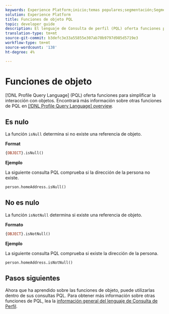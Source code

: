 ```yaml
---
keywords: Experience Platform;inicio;temas populares;segmentación;Segmentación;Servicio de segmentación;pql;PQL;Lenguaje de Consulta de Perfil;funciones de objeto;objeto;
solution: Experience Platform
title: Funciones de objeto PQL
topic: developer guide
description: El lenguaje de Consulta de perfil (PQL) oferta funciones para simplificar la interacción con los objetos.
translation-type: tm+mt
source-git-commit: b3defc3e33a55855e307ab70b9797d985d5719e3
workflow-type: tm+mt
source-wordcount: '138'
ht-degree: 4%

---
```



# Funciones de objeto

[!DNL Profile Query Language] (PQL) oferta funciones para simplificar la interacción con objetos. Encontrará más información sobre otras funciones de PQL en [[!DNL Profile Query Language] overview](./overview.md).

## Es nulo

La función `isNull` determina si no existe una referencia de objeto.

**Format**

```sql
{OBJECT}.isNull()
```

**Ejemplo**

La siguiente consulta PQL comprueba si la dirección de la persona no existe.

```sql
person.homeAddress.isNull()
```

## No es nulo

La función `isNotNull` determina si existe una referencia de objeto.

**Formato**

```sql
{OBJECT}.isNotNull()
```

**Ejemplo**

La siguiente consulta PQL comprueba si existe la dirección de la persona.

```sql
person.homeAddress.isNotNull()
```

## Pasos siguientes

Ahora que ha aprendido sobre las funciones de objeto, puede utilizarlas dentro de sus consultas PQL. Para obtener más información sobre otras funciones de PQL, lea la [información general del lenguaje de Consulta de Perfil](./overview.md).
